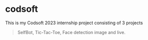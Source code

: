 # codsoft
This is my Codsoft 2023 internship project consisting of 3 projects
> SelfBot,
> Tic-Tac-Toe,
> Face detection image and live.
